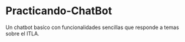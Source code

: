 # Practicando-ChatBot

Un chatbot basíco con funcionalidades sencillas que responde a temas sobre el ITLA.
